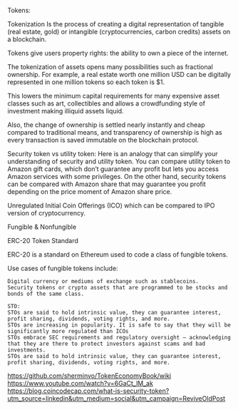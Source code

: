 Tokens:

Tokenization
Is the process of creating a digital representation of tangible (real estate, gold) or intangible (cryptocurrencies, carbon credits) assets on a blockchain.

Tokens give users property rights: the ability to own a piece of the internet.

The tokenization of assets opens many possibilities such as fractional ownership. For example, a real estate worth one million USD can be digitally represented in one million tokens so each token is $1.

This lowers the minimum capital requirements for many expensive asset classes such as art, collectibles and allows a crowdfunding style of investment making illiquid assets liquid.

Also, the change of ownership is settled nearly instantly and cheap compared to traditional means, and transparency of ownership is high as every transaction is saved immutable on the blockchain protocol.

Security token vs utility token:
Here is an analogy that can simplify your understanding of security and utility token. You can compare utility token to Amazon gift cards, which don’t guarantee any profit but lets you access Amazon services with some privileges. 
On the other hand, security tokens can be compared with Amazon share that may guarantee you profit depending on the price moment of Amazon share price.

Unregulated Initial Coin Offerings (ICO) which can be compared to IPO version of cryptocurrency.

Fungible & Nonfungible

ERC-20 Token Standard

ERC-20 is a standard on Ethereum used to code a class of fungible tokens.

Use cases of fungible tokens include:

    Digital currency or mediums of exchange such as stablecoins.
    Security tokens or crypto assets that are programmed to be stocks and bonds of the same class.
    
    STO:
    STOs are said to hold intrinsic value, they can guarantee interest, profit sharing, dividends, voting rights, and more.
    STOs are increasing in popularity. It is safe to say that they will be significantly more regulated than ICOs
    STOs embrace SEC requirements and regulatory oversight — acknowledging that they are there to protect investors against scams and bad investments.
    STOs are said to hold intrinsic value, they can guarantee interest, profit sharing, dividends, voting rights, and more.




https://github.com/sherminvo/TokenEconomyBook/wiki
https://www.youtube.com/watch?v=6GaCt_lM_ak
https://blog.coincodecap.com/what-is-security-token?utm_source=linkedin&utm_medium=social&utm_campaign=ReviveOldPost
